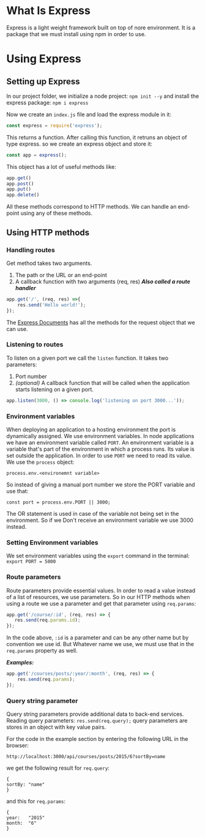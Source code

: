 # What Is Express

Express is a light weight framework built on top of nore environment. It is a package that we must install using npm in order to use.

# Using Express

## Setting up Express

In our project folder, we initialize a node project:
`npm init --y`
and install the express package:
`npm i express`

Now we create an `index.js` file and load the express module in it:

```javascript
const express = require('express');
```

This returns a function.
After calling this function, it retruns an object of type express. so we create an express object and store it:

```javascript
const app = express();
```

This object has a lot of useful methods like:

```javascript
app.get()
app.post()
app.put()
app.delete()
```

All these methods correspond to HTTP methods. We can handle an end-point using any of these methods.

## Using HTTP methods

### Handling routes

Get method takes two arguments.

1.  The path or the URL or an end-point
2.  A callback function with two arguments (req, res) ***Also called a route handler***

```javascript
app.get('/', (req, res) =>{
    res.send('Hello world!');
});
```

The [Express Documents](https://expressjs.com/en/4x/api.html#req) has all the methods for the request object that we can use.

### Listening to routes

To listen on a given port we call the `listen` function. It takes two parameters:

1.  Port number
2.  *(optional)* A callback function that will be called when the application starts listening on a given port.

```javascript
app.listen(3000, () => console.log('listening on port 3000...'));
```

### Environment variables

When deploying an application to a hosting environment the port is dynamically assigned. We use environment variables. In node applications we have an environment variable called `PORT`.
An environment variable is a variable that's part of the environment in which a process runs. Its value is set outside the application. In order to use `PORT` we need to read its value. We use the `process` object:

`process.env.<environemnt variable>`

So instead of giving a manual port number we store the PORT variable and use that:

`const port = process.env.PORT || 3000;`

The OR statement is used in case of the variable not being set in the environment. So if we Don't receive an environment variable we use 3000 instead.

### Setting Environment variables

We set environment variables using the `export` command in the terminal:
`export PORT = 5000`

### Route parameters

Route parameters provide essential values.
In order to read a value instead of a list of resources, we use parameters. So in our HTTP methods when using a route we use a parameter and get that parameter using `req.params`:

```javascript
app.get('/course/:id', (req, res) => {
   res.send(req.params.id);
});
```

In the code above, `:id` is a parameter and can be any other name but by convention we use id. But Whatever name we use, we must use that in the `req.params` property as well.

***Examples:***

```javascript
app.get('/courses/posts/:year/:month', (req, res) => {
    res.send(req.params);
});
```

### Query string parameter

Query string parameters provide additional data to back-end services.
Reading query parameters:
`res.send(req.query);`
query parameters are stores in an object with key value pairs.

For the code in the example section by entering the following URL in the browser:

`http://localhost:3000/api/courses/posts/2015/6?sortBy=name`

we get the following result for `req.query`:

```
{	
sortBy:	"name"
}
```

and this for `req.params`:

```
{
year:	"2015"
month:	"6"
}
```
